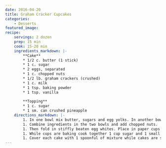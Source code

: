 ```yaml
---
date: 2016-04-20
title: Graham Cracker Cupcakes
categories:
    - Desserts
featured_image: 
recipe:
    servings: 2 dozen 
    prep: 15 min
    cook: 15-20 min
    ingredients_markdown: |-
        **Cake**
        * 1/2 c. butter (1 stick)
        * 1 c. sugar
        * 2 eggs, separated
        * 1 c. chopped nuts
        * 1/2 lb. graham crackers (crushed)
        * 1 c. milk
        * 1 tsp. baking powder
        * 1 tsp. vanilla
        
        **Topping**
        * 1 c. sugar
        * 1 sm. can crushed pineapple
    directions_markdown: |-
        1. In one bowl mix butter, sugars and egg yolks. In another bowl mix together graham cracker crumbs, milk, baking powder and vanilla.
        1. Combine ingredients in the two bowls and add chopped nuts.
        1. Then fold in stiffly beaten egg whites. Place in paper cups in muffin tins and bake at 400 degrees for 15 to 20 minutes.
        1. While cups are baking cook together 1 cup sugar and 1 small can crushed pineapple for 10 minutes.
        1. Cover each cake with 1 spoonful of mixture while cakes are still hot. Makes approximately 2 dozen medium cupcakes.
---
```


